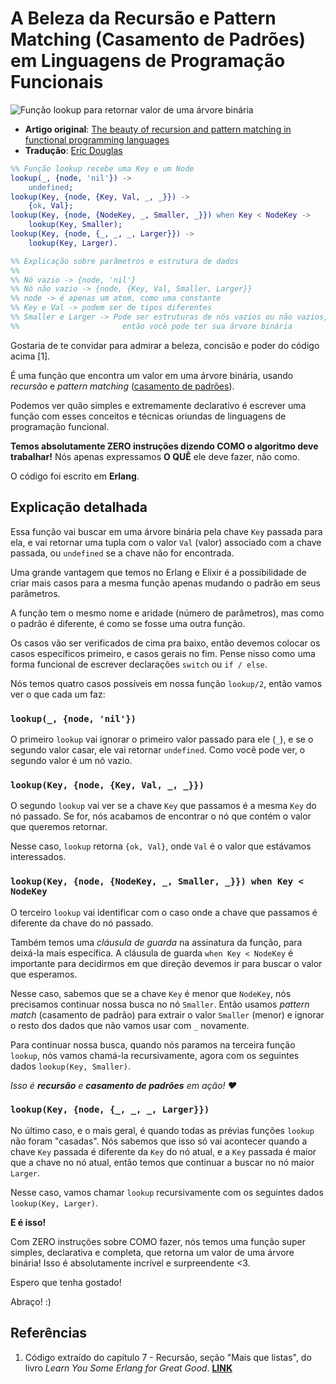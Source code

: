 # A Beleza da Recursão e Pattern Matching (Casamento de Padrões) em Linguagens de Programação Funcionais

![Função lookup para retornar valor de uma árvore binária](https://i.imgur.com/lFXKbhd.png)

* **Artigo original**: [The beauty of recursion and pattern matching in functional programming languages](https://dev.to/ericdouglas/the-beauty-of-recursion-and-pattern-matching-in-functional-programming-languages-hmn)
* **Tradução**: [Eric Douglas](https://github.com/ericdouglas)

```erl
%% Função lookup recebe uma Key e um Node
lookup(_, {node, 'nil'}) ->
    undefined;
lookup(Key, {node, {Key, Val, _, _}}) ->
    {ok, Val};
lookup(Key, {node, {NodeKey, _, Smaller, _}}) when Key < NodeKey ->
    lookup(Key, Smaller);
lookup(Key, {node, {_, _, _, Larger}}) ->
    lookup(Key, Larger).

%% Explicação sobre parâmetros e estrutura de dados
%%
%% Nó vazio -> {node, 'nil'}
%% Nó não vazio -> {node, {Key, Val, Smaller, Larger}}
%% node -> é apenas um atom, como uma constante
%% Key e Val -> podem ser de tipos diferentes
%% Smaller e Larger -> Pode ser estruturas de nós vazios ou não vazios,
%%                       então você pode ter sua árvore binária
```

Gostaria de te convidar para admirar a beleza, concisão e poder do código acima [1]. 

É uma função que encontra um valor em uma árvore binária, usando _recursão_ e _pattern matching_ ([casamento de padrões](https://pt.wikipedia.org/wiki/Casamento_de_padr%C3%B5es)).

Podemos ver quão simples e extremamente declarativo é escrever uma função com esses conceitos e técnicas oriundas de linguagens de programação funcional.

**Temos absolutamente ZERO instruções dizendo COMO o algoritmo deve trabalhar!** Nós apenas expressamos **O QUÊ** ele deve fazer, não como.

O código foi escrito em **Erlang**.

## Explicação detalhada

Essa função vai buscar em uma árvore binária pela chave `Key` passada para ela, e vai retornar uma tupla com o valor `Val` (valor) associado com a chave passada, ou `undefined` se a chave não for encontrada.

Uma grande vantagem que temos no Erlang e Elixir é a possibilidade de criar mais casos para a mesma função apenas mudando o padrão em seus parâmetros.

A função tem o mesmo nome e aridade (número de parâmetros), mas como o padrão é diferente, é como se fosse uma outra função.

Os casos vão ser verificados de cima pra baixo, então devemos colocar os casos específicos primeiro, e casos gerais no fim. Pense nisso como uma forma funcional de escrever declarações `switch` ou `if / else`.

Nós temos quatro casos possíveis em nossa função `lookup/2`, então vamos ver o que cada um faz:

### `lookup(_, {node, 'nil'})`

O primeiro `lookup` vai ignorar o primeiro valor passado para ele (`_`), e se o segundo valor casar, ele vai retornar `undefined`. Como você pode ver, o segundo valor é um nó vazio.

### `lookup(Key, {node, {Key, Val, _, _}})`

O segundo `lookup` vai ver se a chave `Key` que passamos é a mesma `Key` do nó passado. Se for, nós acabamos de encontrar o nó que contém o valor que queremos retornar.

Nesse caso, `lookup` retorna `{ok, Val}`, onde `Val` é o valor que estávamos interessados.

### `lookup(Key, {node, {NodeKey, _, Smaller, _}}) when Key < NodeKey`

O terceiro `lookup` vai identificar com o caso onde a chave que passamos é diferente da chave do nó passado.

Também temos uma _cláusula de guarda_ na assinatura da função, para deixá-la mais específica. A cláusula de guarda `when Key < NodeKey` é importante para decidirmos em que direção devemos ir para buscar o valor que esperamos.

Nesse caso, sabemos que se a chave `Key` é menor que `NodeKey`, nós precisamos continuar nossa busca no nó `Smaller`. Então usamos _pattern match_ (casamento de padrão) para extrair o valor `Smaller` (menor) e ignorar o resto dos dados que não vamos usar com `_` novamente.

Para continuar nossa busca, quando nós paramos na terceira função `lookup`, nós vamos chamá-la recursivamente, agora com os seguintes dados `lookup(Key, Smaller)`. 

_Isso é **recursão** e **casamento de padrões** em ação! ❤_

### `lookup(Key, {node, {_, _, _, Larger}})`

No último caso, e o mais geral, é quando todas as prévias funções `lookup` não foram "casadas". Nós sabemos que isso só vai acontecer quando a chave `Key`  passada é diferente da `Key` do nó atual, e a `Key` passada é maior que a chave no nó atual, então temos que continuar a buscar no nó maior `Larger`.

Nesse caso, vamos chamar `lookup` recursivamente com os seguintes dados `lookup(Key, Larger)`.

**E é isso!**

Com ZERO instruções sobre COMO fazer, nós temos uma função super simples, declarativa e completa, que retorna um valor de uma árvore binária! Isso é absolutamente incrível e surpreendente <3.

Espero que tenha gostado!

Abraço! :)

## Referências

1. Código extraído do capítulo 7 - Recursão, seção "Mais que listas", do livro _Learn You Some Erlang for Great Good_. **[LINK](https://learnyousomeerlang.com/recursion)**
